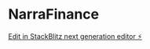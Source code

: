 # NarraFinance

[Edit in StackBlitz next generation editor ⚡️](https://stackblitz.com/~/github.com/RyanYahya/NarraFinance)